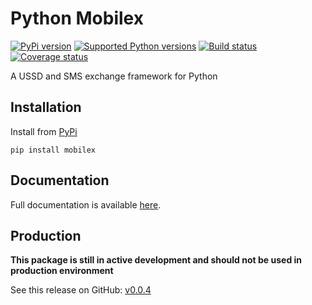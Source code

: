 # Python Mobilex


[![PyPi version][pypi-image]][pypi-link]
[![Supported Python versions][pyversions-image]][pyversions-link]
[![Build status][ci-image]][ci-link]
[![Coverage status][codecov-image]][codecov-link]


A USSD and SMS exchange framework for Python 


## Installation

Install from [PyPi](https://pypi.org/project/mobilex/)

```
pip install mobilex
```

## Documentation

Full documentation is available [here][docs-link].



## Production

__This package is still in active development and should not be used in production environment__




[docs-link]: https://davidkyalo.github.io/python-mobilex/
[pypi-image]: https://img.shields.io/pypi/v/mobilex.svg?color=%233d85c6
[pypi-link]: https://pypi.python.org/pypi/mobilex
[pyversions-image]: https://img.shields.io/pypi/pyversions/mobilex.svg
[pyversions-link]: https://pypi.python.org/pypi/mobilex
[ci-image]: https://github.com/davidkyalo/python-mobilex/actions/workflows/workflow.yaml/badge.svg?event=push&branch=main
[ci-link]: https://github.com/davidkyalo/python-mobilex/actions?query=workflow%3ACI%2FCD+event%3Apush+branch%3Amaster
[codecov-image]: https://codecov.io/gh/davidkyalo/python-mobilex/branch/main/graph/badge.svg
[codecov-link]: https://codecov.io/gh/davidkyalo/python-mobilex


See this release on GitHub: [v0.0.4](https://github.com/davidkyalo/python-mobilex/releases/tag/0.0.4)
